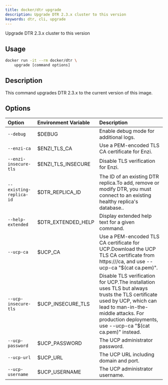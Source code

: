 ```yaml
---
title: docker/dtr upgrade
description: Upgrade DTR 2.3.x cluster to this version
keywords: dtr, cli, upgrade
---
```

Upgrade DTR 2.3.x cluster to this version

## Usage

```bash
docker run -it --rm docker/dtr \
    upgrade [command options]
```

## Description

This command upgrades DTR 2.3.x to the current version of this image.

## Options

| Option                  | Environment Variable | Description                                                                                                                                                                                                                  |
|:----------------------- |:-------------------- |:---------------------------------------------------------------------------------------------------------------------------------------------------------------------------------------------------------------------------- |
| `--debug`               | $DEBUG               | Enable debug mode for additional logs.                                                                                                                                                                                       |
| `--enzi-ca`             | $ENZI_TLS_CA       | Use a PEM-encoded TLS CA certificate for Enzi.                                                                                                                                                                               |
| `--enzi-insecure-tls`   | $ENZI_TLS_INSECURE | Disable TLS verification for Enzi.                                                                                                                                                                                           |
| `--existing-replica-id` | $DTR_REPLICA_ID    | The ID of an existing DTR replica.To add, remove or modify DTR, you must connect to an existing healthy replica's database..                                                                                                 |
| `--help-extended`       | $DTR_EXTENDED_HELP | Display extended help text for a given command.                                                                                                                                                                              |
| `--ucp-ca`              | $UCP_CA              | Use a PEM-encoded TLS CA certificate for UCP.Download the UCP TLS CA certificate from https://<ucp-url>/ca, and use --ucp-ca "$(cat ca.pem)".                                                                                |
| `--ucp-insecure-tls`    | $UCP_INSECURE_TLS  | Disable TLS verification for UCP.The installation uses TLS but always trusts the TLS certificate used by UCP, which can lead to man-in-the-middle attacks. For production deployments, use --ucp-ca "$(cat ca.pem)" instead. |
| `--ucp-password`        | $UCP_PASSWORD        | The UCP administrator password.                                                                                                                                                                                              |
| `--ucp-url`             | $UCP_URL             | The UCP URL including domain and port.                                                                                                                                                                                       |
| `--ucp-username`        | $UCP_USERNAME        | The UCP administrator username.                                                                                                                                                                                              |